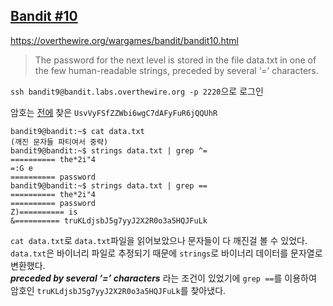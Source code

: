## [Bandit #10](https://overthewire.org/wargames/bandit/bandit10.html)

https://overthewire.org/wargames/bandit/bandit10.html
> The password for the next level is stored in the file data.txt in one of the few human-readable strings, preceded by several ‘=’ characters.

``` ssh bandit9@bandit.labs.overthewire.org -p 2220 ```으로 로그인  

암호는 [전에](./bandit09.md) 찾은 ```UsvVyFSfZZWbi6wgC7dAFyFuR6jQQUhR```

```
bandit9@bandit:~$ cat data.txt
(깨진 문자들 파티여서 중략)
bandit9@bandit:~$ strings data.txt | grep ^=
========== the*2i"4
=:G e
========== password
bandit9@bandit:~$ strings data.txt | grep ==
========== the*2i"4
========== password
Z)========== is
&========== truKLdjsbJ5g7yyJ2X2R0o3a5HQJFuLk
```
```cat data.txt```로 ```data.txt```파일을 읽어보았으나 문자들이 다 깨진걸 볼 수 있었다.  
 ```data.txt```은 바이너리 파일로 추정되기 때문에 ```strings```로 바이너리 데이터를 문자열로 변환했다.  
 ***preceded by several ‘=’ characters*** 라는 조건이 있었기에 ```grep ==```를 이용하여 암호인 ```truKLdjsbJ5g7yyJ2X2R0o3a5HQJFuLk```를 찾아냈다.
